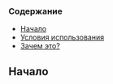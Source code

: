 ### Содержание<a class="anchor" id="contents"></a>
* [Начало](#ch_1)
* [Условия использования](#ch_2)
* [Зачем это?](#ch_3)

## Начало<a class="anchor" id="ch_1"></a>
